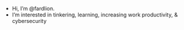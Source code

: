 -  Hi, I’m @fardlion.
-  I’m interested in tinkering, learning, increasing work productivity, & cybersecurity


<!---
fardlion/fardlion is a ✨ special ✨ repository because its `README.md` (this file) appears on your GitHub profile.
You can click the Preview link to take a look at your changes.
--->
